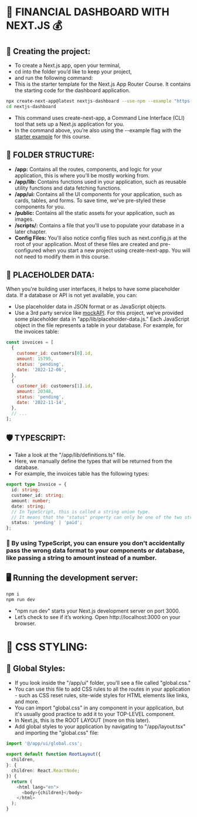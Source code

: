 # 💱 FINANCIAL DASHBOARD WITH NEXT.JS 💰

## 🚩 Creating the project:

- To create a Next.js app, open your terminal, 
- cd into the folder you’d like to keep your project, 
- and run the following command: 
- This is the starter template for the Next.js App Router Course. It contains the starting code for the dashboard application.

```bash
npx create-next-app@latest nextjs-dashboard --use-npm --example "https://github.com/vercel/next-learn/tree/main/dashboard/starter-example"
cd nextjs-dashboard
```

- This command uses create-next-app, a Command Line Interface (CLI) tool that sets up a Next.js application for you.
- In the command above, you’re also using the --example flag with the [starter example](https://github.com/vercel/next-learn/tree/main/dashboard/starter-example) for this course.

## 📂 FOLDER STRUCTURE:

- <b>/app:</b> Contains all the routes, components, and logic for your application, this is where you'll be mostly working from.
- <b>/app/lib:</b> Contains functions used in your application, such as reusable utility functions and data fetching functions.
- <b>/app/ui:</b> Contains all the UI components for your application, such as cards, tables, and forms. To save time, we've pre-styled these components for you.
- <b>/public:</b> Contains all the static assets for your application, such as images.
- <b>/scripts/:</b> Contains a file that you'll use to populate your database in a later chapter.
- <b>Config Files:</b> You'll also notice config files such as next.config.js at the root of your application. Most of these files are created and pre-configured when you start a new project using create-next-app. You will not need to modify them in this course.

## 📝 PLACEHOLDER DATA:

When you're building user interfaces, it helps to have some placeholder data. If a database or API is not yet available, you can:

- Use placeholder data in JSON format or as JavaScript objects.
- Use a 3rd party service like [mockAPI](https://mockapi.io/).
For this project, we’ve provided some placeholder data in "app/lib/placeholder-data.js." Each JavaScript object in the file represents a table in your database. For example, for the invoices table:

```javascript
const invoices = [
  {
    customer_id: customers[0].id,
    amount: 15795,
    status: 'pending',
    date: '2022-12-06',
  },
  {
    customer_id: customers[1].id,
    amount: 20348,
    status: 'pending',
    date: '2022-11-14',
  },
  // ...
];
```

## 🛡️ TYPESCRIPT:

- Take a look at the "/app/lib/definitions.ts" file. 
- Here, we manually define the types that will be returned from the database.
- For example, the invoices table has the following types:

```typescript
export type Invoice = {
  id: string;
  customer_id: string;
  amount: number;
  date: string;
  // In TypeScript, this is called a string union type.
  // It means that the "status" property can only be one of the two strings: 'pending' or 'paid'.
  status: 'pending' | 'paid';
};
```

### 🛑 By using TypeScript, you can ensure you don't accidentally pass the wrong data format to your components or database, like passing a string to amount instead of a number.

## 🖥️ Running the development server:

```bash
npm i
npm run dev
```

- "npm run dev" starts your Next.js development server on port 3000.
- Let’s check to see if it’s working. Open http://localhost:3000 on your browser.

# 🚩 CSS STYLING:

## 🛑 Global Styles:

- If you look inside the "/app/ui" folder, you'll see a file called "global.css."
- You can use this file to add CSS rules to all the routes in your application - such as CSS reset rules, site-wide styles for HTML elements like links, and more.
- You can import "global.css" in any component in your application, but it's usually good practice to add it to your TOP-LEVEL component.
- In Next.js, this is the ROOT LAYOUT (more on this later).
- Add global styles to your application by navigating to "/app/layout.tsx" and importing the "global.css" file:

```typescript
import '@/app/ui/global.css';
 
export default function RootLayout({
  children,
}: {
  children: React.ReactNode;
}) {
  return (
    <html lang="en">
      <body>{children}</body>
    </html>
  );
}
```